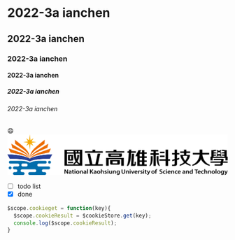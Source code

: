 # 2022-3a ianchen
## 2022-3a ianchen
### 2022-3a ianchen
#### 2022-3a ianchen
##### 2022-3a ianchen
###### 2022-3a ianchen

:smile:
![](nkust.png)

- [ ] todo list
- [x] done
```js
$scope.cookieget = function(key){
  $scope.cookieResult = $cookieStore.get(key);
  console.log($scope.cookieResult);
}
